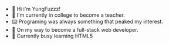 - 👋 Hi i'm YungFuzzz!
- 📘 I'm currently in college to become a teacher.
- ⌨️ Programing was always something that peaked my interest.
- 🧠 On my way to become a full-stack web developer.
- 📍 Currently busy learning HTML5
